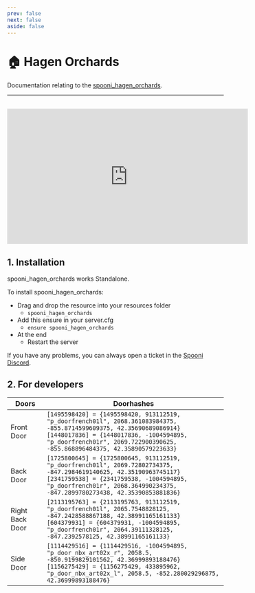 ```yaml
---
prev: false
next: false
aside: false
---
```


# 🏠 Hagen Orchards <Badge type="danger" text="IN WORK"/>
Documentation relating to the [spooni_hagen_orchards](https://spooni-mapping.tebex.io/package/).

___
<br>
<iframe width="560" height="315" src="https://www.youtube.com/embed/" frameborder="0" allow="accelerometer; autoplay; clipboard-write; encrypted-media; gyroscope; picture-in-picture; web-share" referrerpolicy="strict-origin-when-cross-origin" allowfullscreen></iframe>

## 1. Installation
spooni_hagen_orchards works Standalone.  

To install spooni_hagen_orchards:
- Drag and drop the resource into your resources folder
  - `spooni_hagen_orchards`
- Add this ensure in your server.cfg
  - `ensure spooni_hagen_orchards`
- At the end
  - Restart the server

If you have any problems, you can always open a ticket in the [Spooni Discord](https://discord.gg/spooni).

## 2. For developers
| Doors                     | Doorhashes
|---------------------------|----------------------------------------------------------------------------------|
| Front Door                | `[1495598420] = {1495598420, 913112519, "p_doorfrench01l", 2068.361083984375, -855.8714599609375, 42.35690689086914}` <br> `[1448017836] = {1448017836, -1004594895, "p_doorfrench01r", 2069.722900390625, -855.868896484375, 42.35890579223633}`
| Back Door                 | `[1725800645] = {1725800645, 913112519, "p_doorfrench01l", 2069.72802734375, -847.2984619140625, 42.35190963745117}` <br> `[2341759538] = {2341759538, -1004594895, "p_doorfrench01r", 2068.364990234375, -847.2899780273438, 42.35390853881836}`
| Right Back Door           | `[2113195763] = {2113195763, 913112519, "p_doorfrench01l", 2065.7548828125, -847.2428588867188, 42.38991165161133}` <br> `[604379931] = {604379931, -1004594895, "p_doorfrench01r", 2064.39111328125, -847.2392578125, 42.38991165161133}`
| Side Door                 | `[1114429516] = {1114429516, -1004594895, "p_door_nbx_art02x_r", 2058.5, -850.9199829101562, 42.36999893188476}` <br> `[1156275429] = {1156275429, 433895962, "p_door_nbx_art02x_l", 2058.5, -852.280029296875, 42.36999893188476}`
